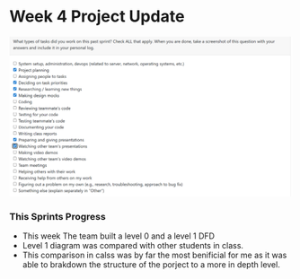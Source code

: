 # Week 4 Project Update

![image](/docs/logs/RyanEveson/Images/Week5Image.png)

### This Sprints Progress
- This week The team built a level 0 and a level 1 DFD
- Level 1 diagram was compared with other students in class. 
- This comparison in calss was by far the most benificial for me as it was able to brakdown the structure of the porject to a more in depth level.
